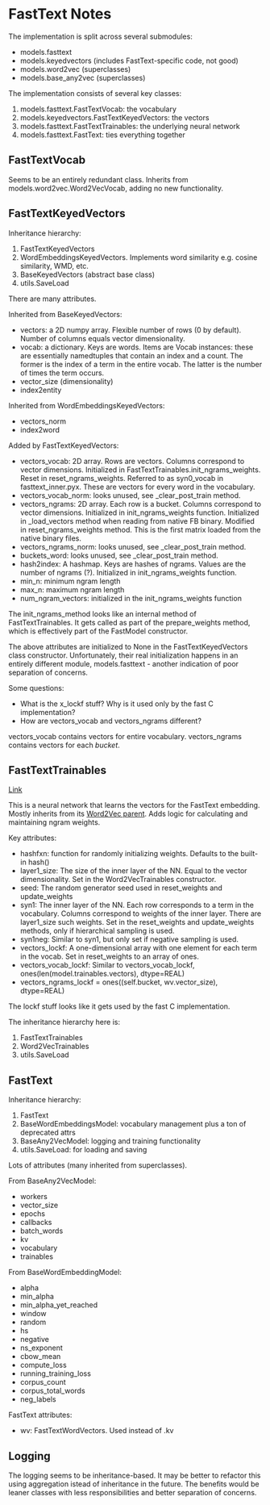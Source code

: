 FastText Notes
==============

The implementation is split across several submodules:

- models.fasttext
- models.keyedvectors (includes FastText-specific code, not good)
- models.word2vec (superclasses)
- models.base_any2vec (superclasses)

The implementation consists of several key classes:

1. models.fasttext.FastTextVocab: the vocabulary
2. models.keyedvectors.FastTextKeyedVectors: the vectors
3. models.fasttext.FastTextTrainables: the underlying neural network
4. models.fasttext.FastText: ties everything together

FastTextVocab
-------------

Seems to be an entirely redundant class.
Inherits from models.word2vec.Word2VecVocab, adding no new functionality.

FastTextKeyedVectors
--------------------

Inheritance hierarchy:

1. FastTextKeyedVectors
2. WordEmbeddingsKeyedVectors.  Implements word similarity e.g. cosine similarity, WMD, etc.
3. BaseKeyedVectors (abstract base class)
4. utils.SaveLoad

There are many attributes.

Inherited from BaseKeyedVectors:

- vectors: a 2D numpy array.  Flexible number of rows (0 by default).  Number of columns equals vector dimensionality.
- vocab: a dictionary.  Keys are words.  Items are Vocab instances: these are essentially namedtuples that contain an index and a count.  The former is the index of a term in the entire vocab.  The latter is the number of times the term occurs.
- vector_size (dimensionality)
- index2entity

Inherited from WordEmbeddingsKeyedVectors:

- vectors_norm
- index2word

Added by FastTextKeyedVectors:

- vectors_vocab: 2D array.  Rows are vectors.  Columns correspond to vector dimensions.  Initialized in FastTextTrainables.init_ngrams_weights.  Reset in reset_ngrams_weights.  Referred to as syn0_vocab in fasttext_inner.pyx.  These are vectors for every word in the vocabulary.
- vectors_vocab_norm: looks unused, see _clear_post_train method.
- vectors_ngrams: 2D array.  Each row is a bucket.  Columns correspond to vector dimensions.  Initialized in init_ngrams_weights function.  Initialized in _load_vectors method when reading from native FB binary.  Modified in reset_ngrams_weights method.  This is the first matrix loaded from the native binary files.
- vectors_ngrams_norm: looks unused, see _clear_post_train method.
- buckets_word: looks unused, see _clear_post_train method.
- hash2index: A hashmap.  Keys are hashes of ngrams.  Values are the number of ngrams (?).  Initialized in init_ngrams_weights function.
- min_n: minimum ngram length
- max_n: maximum ngram length
- num_ngram_vectors: initialized in the init_ngrams_weights function

The init_ngrams_method looks like an internal method of FastTextTrainables.
It gets called as part of the prepare_weights method, which is effectively part of the FastModel constructor.

The above attributes are initialized to None in the FastTextKeyedVectors class constructor.
Unfortunately, their real initialization happens in an entirely different module, models.fasttext - another indication of poor separation of concerns.

Some questions:

- What is the x_lockf stuff?  Why is it used only by the fast C implementation?
- How are vectors_vocab and vectors_ngrams different?

vectors_vocab contains vectors for entire vocabulary.
vectors_ngrams contains vectors for each _bucket_.


FastTextTrainables
------------------

[Link](https://radimrehurek.com/gensim/models/fasttext.html#gensim.models.fasttext.FastTextTrainables)

This is a neural network that learns the vectors for the FastText embedding.
Mostly inherits from its [Word2Vec parent](https://radimrehurek.com/gensim/models/word2vec.html#gensim.models.word2vec.Word2VecTrainables).
Adds logic for calculating and maintaining ngram weights.

Key attributes:

- hashfxn: function for randomly initializing weights.  Defaults to the built-in hash() 
- layer1_size: The size of the inner layer of the NN.  Equal to the vector dimensionality.  Set in the Word2VecTrainables constructor.
- seed: The random generator seed used in reset_weights and update_weights
- syn1: The inner layer of the NN.  Each row corresponds to a term in the vocabulary.  Columns correspond to weights of the inner layer.  There are layer1_size such weights.  Set in the reset_weights and update_weights methods, only if hierarchical sampling is used.
- syn1neg: Similar to syn1, but only set if negative sampling is used.
- vectors_lockf: A one-dimensional array with one element for each term in the vocab.  Set in reset_weights to an array of ones.
- vectors_vocab_lockf: Similar to vectors_vocab_lockf, ones(len(model.trainables.vectors), dtype=REAL)
- vectors_ngrams_lockf = ones((self.bucket, wv.vector_size), dtype=REAL)

The lockf stuff looks like it gets used by the fast C implementation.

The inheritance hierarchy here is:

1. FastTextTrainables
2. Word2VecTrainables
3. utils.SaveLoad

FastText
--------

Inheritance hierarchy:

1. FastText
2. BaseWordEmbeddingsModel: vocabulary management plus a ton of deprecated attrs
3. BaseAny2VecModel: logging and training functionality
4. utils.SaveLoad: for loading and saving

Lots of attributes (many inherited from superclasses).

From BaseAny2VecModel:

- workers
- vector_size
- epochs
- callbacks
- batch_words
- kv
- vocabulary
- trainables

From BaseWordEmbeddingModel:

- alpha
- min_alpha
- min_alpha_yet_reached
- window
- random
- hs
- negative
- ns_exponent
- cbow_mean
- compute_loss
- running_training_loss
- corpus_count
- corpus_total_words
- neg_labels

FastText attributes:

- wv: FastTextWordVectors.  Used instead of .kv

Logging
-------

The logging seems to be inheritance-based.
It may be better to refactor this using aggregation istead of inheritance in the future.
The benefits would be leaner classes with less responsibilities and better separation of concerns.
